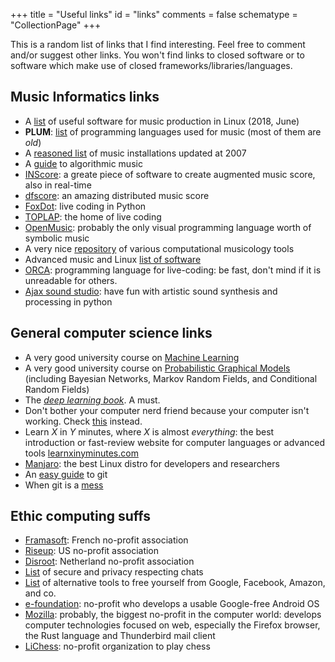 +++
title = "Useful links"
id = "links"
comments = false
schematype = "CollectionPage"
+++

This is a random list of links that I find interesting. Feel free to comment and/or suggest other links.
You won't find links to closed software or to software which make use of closed frameworks/libraries/languages.

## Music Informatics links

* A [list](https://www.linuxjournal.com/content/linux-gets-loud) of useful software for music production in Linux (2018, June)
* **PLUM**: [list](http://www.nosuch.com/tjt/plum.html) of programming languages used for music (most of them are *old*)
* A [reasoned list](http://www.mindatplay.co.uk/index.html) of music installations updated at 2007
* A [guide](http://musiquealgorithmique.fr/) to algorithmic music
* [INScore](http://inscore.sourceforge.net/): a greate piece of software to create augmented music score, also in real-time
* [dfscore](http://dfscore.com/): an amazing distributed music score
* [FoxDot](http://foxdot.org/): live coding in Python
* [TOPLAP](http://toplap.org/): the home of live coding
* [OpenMusic](http://repmus.ircam.fr/openmusic/): probably the only visual programming language worth of symbolic music
* A very nice [repository](https://github.com/MarkGotham/MusoRepo) of various computational musicology tools
* Advanced music and Linux [list of software](http://linux-sound.org/swss.html)
* [ORCA](https://github.com/hundredrabbits/Orca): programming language for live-coding: be fast, don't mind if it is unreadable for others.
* [Ajax sound studio](http://ajaxsoundstudio.com/software/): have fun with artistic sound synthesis and processing in python

## General computer science links

* A very good university course on [Machine Learning](https://www.youtube.com/playlist?list=PLUenpfvlyoa0rMoE5nXA8kdctBKE9eSob)
* A very good university course on [Probabilistic Graphical Models](https://ermongroup.github.io/cs228-notes/) (including Bayesian Networks, Markov Random Fields, and Conditional Random Fields)
* The [*deep learning book*](https://www.deeplearningbook.org/). A must.
* Don't bother your computer nerd friend because your computer isn't working. Check [this](http://www.fixingmycomputer.com/computer-turn-on.html) instead.
* Learn *X* in *Y* minutes, where *X* is almost _everything_: the best introduction or fast-review website for computer languages or advanced tools [learnxinyminutes.com](https://learnxinyminutes.com/)
* [Manjaro](https://manjaro.org/): the best Linux distro for developers and researchers
* An [easy guide](https://learngitbranching.js.org/?locale=it_IT) to git
* When git is a [mess](http://justinhileman.info/article/git-pretty/)

## Ethic computing suffs

* [Framasoft](https://framasoft.org/): French no-profit association
* [Riseup](https://riseup.net/): US no-profit association
* [Disroot](https://disroot.org/): Netherland no-profit association
* [List](https://securechatguide.org/) of secure and privacy respecting chats
* [List](https://degooglisons-internet.org/en/alternatives/) of alternative tools to free yourself from Google, Facebook, Amazon, and co.
* [e-foundation](https://e.foundation/): no-profit who develops a usable Google-free Android OS
* [Mozilla](https://www.mozilla.org/it/): probably, the biggest no-profit in the computer world: develops computer technologies focused on web, especially the Firefox browser, the Rust language and Thunderbird mail client
* [LiChess](lichess.org/): no-profit organization to play chess

